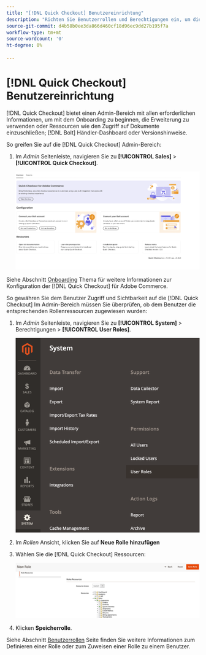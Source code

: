 ```yaml
---
title: "[!DNL Quick Checkout] Benutzereinrichtung"
description: "Richten Sie Benutzerrollen und Berechtigungen ein, um die [!DNL Quick Checkout] Admin-Bereich."
source-git-commit: d4b58b0ee3da866d460cf18d96ec9dd27b195f7a
workflow-type: tm+mt
source-wordcount: '0'
ht-degree: 0%

---
```



# [!DNL Quick Checkout] Benutzereinrichtung

[!DNL Quick Checkout] bietet einen Admin-Bereich mit allen erforderlichen Informationen, um mit dem Onboarding zu beginnen, die Erweiterung zu verwenden oder Ressourcen wie den Zugriff auf Dokumente einzuschließen; [!DNL Bolt] Händler-Dashboard oder Versionshinweise.

So greifen Sie auf die [!DNL Quick Checkout] Admin-Bereich:

1. Im _Admin_ Seitenleiste, navigieren Sie zu **[!UICONTROL Sales]** > **[!UICONTROL Quick Checkout]**.

   ![Schnellauschecken im Menü](assets/overview-admin-panel.png)

Siehe Abschnitt [Onboarding](../quick-checkout/onboarding.md) Thema für weitere Informationen zur Konfiguration der [!DNL Quick Checkout] für Adobe Commerce.

So gewähren Sie dem Benutzer Zugriff und Sichtbarkeit auf die [!DNL Quick Checkout] Im Admin-Bereich müssen Sie überprüfen, ob dem Benutzer die entsprechenden Rollenressourcen zugewiesen wurden:

1. Im _Admin_ Seitenleiste, navigieren Sie zu **[!UICONTROL System]** > Berechtigungen > **[!UICONTROL User Roles]**.

   ![Benutzerrollen](assets/user-roles.png)

1. Im _Rollen_ Ansicht, klicken Sie auf **Neue Rolle hinzufügen**
1. Wählen Sie die [!DNL Quick Checkout] Ressourcen:

   ![Quick Checkout-Rollen und -Berechtigungen](assets/role-resource-quick-checkout.png)

1. Klicken **Speicherrolle**.

Siehe Abschnitt [Benutzerrollen](https://docs.magento.com/user-guide/system/permissions-user-roles.html) Seite finden Sie weitere Informationen zum Definieren einer Rolle oder zum Zuweisen einer Rolle zu einem Benutzer.

